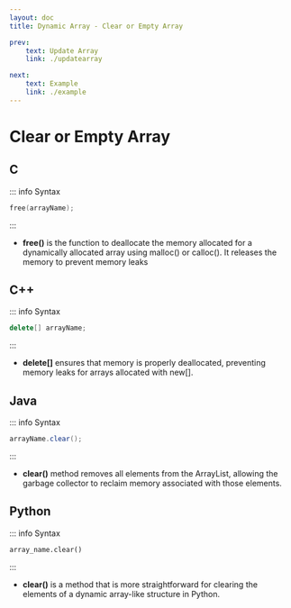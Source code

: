 ```yaml
---
layout: doc
title: Dynamic Array - Clear or Empty Array

prev:
    text: Update Array
    link: ./updatearray

next:
    text: Example
    link: ./example
---
```


# Clear or Empty Array
## C

::: info Syntax
```c
free(arrayName);
```
:::

- __free()__ is the function to deallocate the memory allocated for a dynamically allocated array using malloc() or calloc(). It releases the memory to prevent memory leaks
 
## C++

::: info Syntax
```c++
delete[] arrayName;
```
:::

- __delete[]__ ensures that memory is properly deallocated, preventing memory leaks for arrays allocated with new[].
 
## Java

::: info Syntax
```java
arrayName.clear();
```
:::

- __clear()__ method removes all elements from the ArrayList, allowing the garbage collector to reclaim memory associated with those elements.
 
## Python

::: info Syntax
```python
array_name.clear()
```
:::

- __clear()__ is a method that is more straightforward for clearing the elements of a dynamic array-like structure in Python.
 